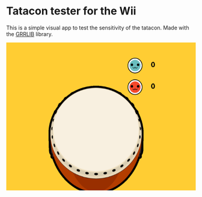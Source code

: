 # Tatacon tester for the Wii

This is a simple visual app to test the sensitivity of the tatacon. Made with the [GRRLIB](https://github.com/GRRLIB/GRRLIB) library.

![Screenshot](https://github.com/MintFerret/wii-tatacon-tester/blob/main/screenshot.png?raw=true)
